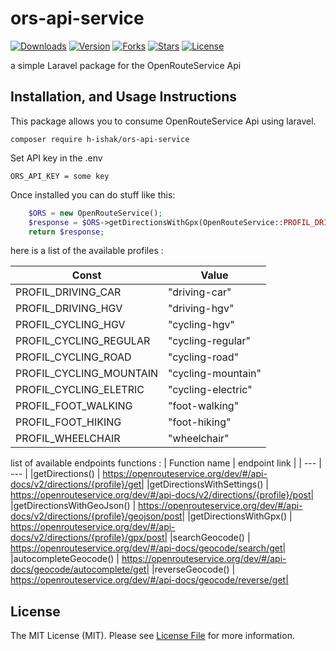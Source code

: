 # ors-api-service
[![Downloads](https://img.shields.io/packagist/dt/h-ishak/ors-api-service.svg?style=flat-square]())]()
[![Version](https://img.shields.io/packagist/v/h-ishak/ors-api-service.svg?style=flat-square]())]()
[![Forks](https://img.shields.io/github/forks/h-ishak/ors-api-service.svg?style=flat-square]())]()
[![Stars](https://img.shields.io/github/stars/h-ishak/ors-api-service.svg?style=flat-square]())]()
[![License](https://img.shields.io/github/license/H-ishak/ors-api-service.svg?style=flat-square]())]()


a simple Laravel package for the OpenRouteService Api

## Installation, and Usage Instructions

This package allows you to consume OpenRouteService Api using laravel.

```cli
composer require h-ishak/ors-api-service
```
Set  API key in the .env  
```env
ORS_API_KEY = some key
```
Once installed you can do stuff like this:

```php
    $ORS = new OpenRouteService();
    $response = $ORS->getDirectionsWithGpx(OpenRouteService::PROFIL_DRIVING_CAR,[[8.681495,49.41461],[8.687872,49.420318]]);
    return $response;
```

here is a list of the available profiles :
    
| Const | Value |
| --- | --- |
|PROFIL_DRIVING_CAR | "driving-car"|
|PROFIL_DRIVING_HGV | "driving-hgv"|
|PROFIL_CYCLING_HGV | "cycling-hgv"|
|PROFIL_CYCLING_REGULAR | "cycling-regular"|
|PROFIL_CYCLING_ROAD | "cycling-road"|
|PROFIL_CYCLING_MOUNTAIN | "cycling-mountain"|
|PROFIL_CYCLING_ELETRIC | "cycling-electric"|
|PROFIL_FOOT_WALKING | "foot-walking"|
|PROFIL_FOOT_HIKING | "foot-hiking"|
|PROFIL_WHEELCHAIR | "wheelchair"|


list of available endpoints functions :
| Function name | endpoint link |
| --- | --- |
|getDirections() | https://openrouteservice.org/dev/#/api-docs/v2/directions/{profile}/get|
|getDirectionsWithSettings() | https://openrouteservice.org/dev/#/api-docs/v2/directions/{profile}/post|
|getDirectionsWithGeoJson() | https://openrouteservice.org/dev/#/api-docs/v2/directions/{profile}/geojson/post|
|getDirectionsWithGpx() | https://openrouteservice.org/dev/#/api-docs/v2/directions/{profile}/gpx/post|
|searchGeocode() | https://openrouteservice.org/dev/#/api-docs/geocode/search/get|
|autocompleteGeocode() | https://openrouteservice.org/dev/#/api-docs/geocode/autocomplete/get|
|reverseGeocode() | https://openrouteservice.org/dev/#/api-docs/geocode/reverse/get|



## License

The MIT License (MIT). Please see [License File](LICENSE) for more information.
